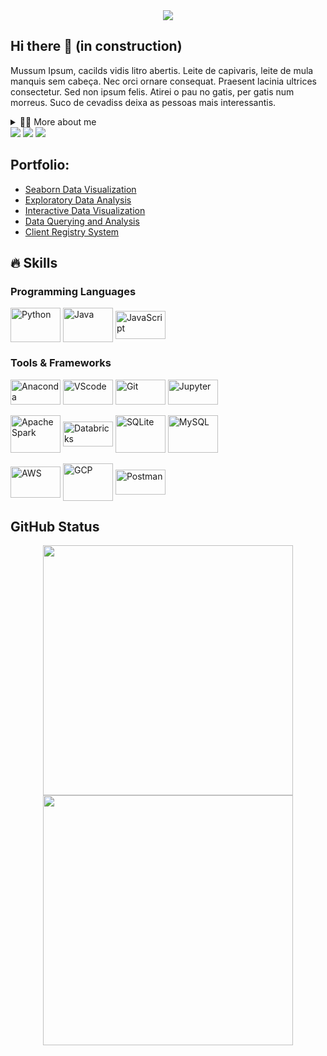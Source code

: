 <!-- Banner: Hello -->
<div align="center">
  <img src="https://github.com/william-clnunes/william-clnunes/assets/172317918/f6510cab-2e4d-4215-9236-51ad5f3e4c90"/>
</div>

## Hi there 👋 (in construction)
<!-- Presentation -->
<p>
  Mussum Ipsum, cacilds vidis litro abertis.  Leite de capivaris, leite de mula manquis sem cabeça. Nec orci ornare consequat. Praesent lacinia ultrices consectetur. Sed non ipsum felis. Atirei o pau no gatis, per gatis num morreus. Suco de cevadiss deixa as pessoas mais interessantis.
</p>

<!-- Dropdown -->
<details>
  <summary>👨‍💻 More about me</summary>
  <br>
  Mussum Ipsum, cacilds vidis litro abertis.  Cevadis im ampola pa arma uma pindureta. Negão é teu passadis, eu sou faxa pretis. Quem manda na minha terra sou euzis! Interessantiss quisso pudia ce receita de bolis, mais bolis eu num gostis.
  
  Bota 1 metro de cachacis aí pra viagem! Paisis, filhis, espiritis santis. Quem num gosta di mé, boa gentis num é. Mais vale um bebadis conhecidiss, que um alcoolatra anonimis.
  
  Mais vale um bebadis conhecidiss, que um alcoolatra anonimis. A ordem dos tratores não altera o pão duris. Detraxit consequat et quo num tendi nada. Casamentiss faiz malandris se pirulitá.

</details>

<!-- Contacts & Social Media -->
<div>
  <a href="https://www.linkedin.com/in/william-clnunes" target="_blank"><img src="https://img.shields.io/badge/LinkedIn-0077B5?style=for-the-badge&logo=linkedin&logoColor=white" target="_blank"></a>
  <a href="mailto:wcl.nunes@gmail.com" target="_blank"><img src="https://img.shields.io/badge/Gmail-D14836?style=for-the-badge&logo=gmail&logoColor=white" target="_blank"></a>
  <a href="" target="_blank"><img src="https://img.shields.io/badge/Kaggle-20BEFF?style=for-the-badge&logo=Kaggle&logoColor=white" target="_blank"></a>
</div>

<!-- Portfolio -->
## Portfolio:
- [Seaborn Data Visualization]()
- [Exploratory Data Analysis]()
- [Interactive Data Visualization]()
- [Data Querying and Analysis]()
- [Client Registry System]()

## 🔥 Skills
<!-- Skills: Programming Languages -->
  <div>
    <h3>Programming Languages</h3>
    <img align="center" alt="Python" height="55" width="80" src="https://cdn.jsdelivr.net/gh/devicons/devicon@latest/icons/python/python-original-wordmark.svg">
    <img align="center" alt="Java" height="55" width="80" src="https://cdn.jsdelivr.net/gh/devicons/devicon@latest/icons/java/java-original-wordmark.svg">
    <img align="center" alt="JavaScript" height="45" width="80" src="https://cdn.jsdelivr.net/gh/devicons/devicon@latest/icons/javascript/javascript-original.svg">
  </div>
  
  <!-- Skills: Tools & Frameworks -->
  <div>
    <h3>Tools & Frameworks</h3>
    <img align="center" alt="Anaconda" height="40" width="80" src="https://cdn.jsdelivr.net/gh/devicons/devicon@latest/icons/anaconda/anaconda-original.svg"/>
    <img align="center" alt="VScode" height="40" width="80" src="https://cdn.jsdelivr.net/gh/devicons/devicon/icons/vscode/vscode-original.svg"/>
    <img align="center" alt="Git" height="40" width="80" src="https://cdn.jsdelivr.net/gh/devicons/devicon/icons/git/git-original.svg"/>
    <img align="center" alt="Jupyter" height="40" width="80" src="https://cdn.jsdelivr.net/gh/devicons/devicon@latest/icons/jupyter/jupyter-original-wordmark.svg"/>
    <br>
    <br>
    <img align="center" alt="Apache Spark" height="60" width="80" src="https://cdn.jsdelivr.net/gh/devicons/devicon@latest/icons/apachespark/apachespark-original-wordmark.svg"/>
    <img align="center" alt="Databricks" height="40" width="80" src="https://asset.brandfetch.io/idSUrLOWbH/idrYS6Edpl.svg"/>
    <img align="center" alt="SQLite" height="60" width="80" src="https://cdn.jsdelivr.net/gh/devicons/devicon@latest/icons/sqlite/sqlite-original-wordmark.svg"/>
    <img align="center" alt="MySQL" height="60" width="80" src="https://cdn.jsdelivr.net/gh/devicons/devicon@latest/icons/mysql/mysql-original-wordmark.svg"/>
    <br>
    <br>
    <img align="center" alt="AWS" height="50" width="80" src="https://cdn.jsdelivr.net/gh/devicons/devicon@latest/icons/amazonwebservices/amazonwebservices-original-wordmark.svg"/>
    <img align="center" alt="GCP" height="60" width="80" src="https://cdn.jsdelivr.net/gh/devicons/devicon@latest/icons/googlecloud/googlecloud-original-wordmark.svg"/>
    <img align="center" alt="Postman" height="40" width="80" src="https://cdn.jsdelivr.net/gh/devicons/devicon@latest/icons/postman/postman-original.svg"/>
  </div>
    <!-- in progress
    <img align="center" alt="MongoDB" height="50" width="80" src="https://cdn.jsdelivr.net/gh/devicons/devicon@latest/icons/mongodb/mongodb-original-wordmark.svg"/>
    <img align="center" alt="NodeJs" height="60" width="60" src="https://cdn.jsdelivr.net/gh/devicons/devicon@latest/icons/nodejs/nodejs-original-wordmark.svg"/>
    <img align="center" alt="DjangoREST" height="40" width="60" src="https://cdn.jsdelivr.net/gh/devicons/devicon@latest/icons/djangorest/djangorest-original.svg"/>
    <img align="center" alt="Insomnia" height="40" width="60" src="https://cdn.jsdelivr.net/gh/devicons/devicon@latest/icons/insomnia/insomnia-original-wordmark.svg"/>
    -->

  <!-- Skills: Libraries
  <div style="flex-basis: 48%;">
    <h3>Libraries</h3>
    <img align="center" alt="Pandas" width="40" height="60" src="https://cdn.jsdelivr.net/gh/devicons/devicon@latest/icons/pandas/pandas-original-wordmark.svg"/>
    <img align="center" alt="NumPy" height="40" width="60" src="https://cdn.jsdelivr.net/gh/devicons/devicon@latest/icons/numpy/numpy-original-wordmark.svg"/>
    <img align="center" alt="SQLA" width="40" height="60" src="https://cdn.jsdelivr.net/gh/devicons/devicon@latest/icons/sqlalchemy/sqlalchemy-original.svg"/>
    <img align="center" alt="Scikit-learn" width="40" height="60" src="https://upload.wikimedia.org/wikipedia/commons/0/05/Scikit_learn_logo_small.svg"/>
  </div>         
  -->
  
## **GitHub Status**
<div align="center">
  <a href="https://github.com/william-clnunes">
  <img
    src="https://github-readme-stats.vercel.app/api?username=william-clnunes&show_icons=true&include_all_commits=true&count_private=true&hide_rank=false&bg_color=011727&title_color=c08fe5&icon_color=4cdfd2&text_color=feb5bd&rank_icon=github"
    width="400em" 
  />  
  <img
    src="https://github-readme-stats.vercel.app/api/top-langs/?username=william-clnunes&layout=compact&bg_color=011727&title_color=c08fe5&icon_color=4cdfd2&text_color=feb5bd"
    width="400em"
  />
</div>
    
<!--
**william-clnunes/william-clnunes** is a ✨ _special_ ✨ repository because its `README.md` (this file) appears on your GitHub profile.

Here are some ideas to get you started:

- 🔭 I’m currently working on ...
- 🌱 I’m currently learning ...
- 👯 I’m looking to collaborate on ...
- 🤔 I’m looking for help with ...
- 💬 Ask me about ...
- 📫 How to reach me: ...
- 😄 Pronouns: ...
- ⚡ Fun fact: ...
-->
